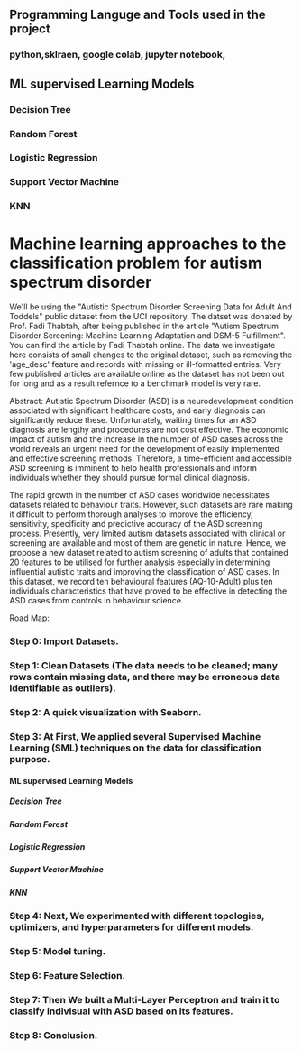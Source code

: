 
## Programming Languge and Tools used in the project 
### python,sklraen, google colab, jupyter notebook,
## ML supervised Learning Models 
### Decision Tree
### Random Forest
### Logistic Regression
### Support Vector Machine
### KNN
# Machine learning approaches to the classification problem for autism spectrum disorder
We'll be using the "Autistic Spectrum Disorder Screening Data for Adult And Toddels" public dataset from the UCI repository. The datset was donated by Prof. Fadi Thabtah, after being published in the article "Autism Spectrum Disorder Screening: Machine Learning Adaptation and DSM-5 Fulfillment". You can find the article by Fadi Thabtah online. The data we investigate here consists of small changes to the original dataset, such as removing the 'age_desc' feature and records with missing or ill-formatted entries. Very few published articles are available online as the dataset has not been out for long and as a result refernce to a benchmark model is very rare.

Abstract: Autistic Spectrum Disorder (ASD) is a neurodevelopment condition associated with significant healthcare costs, and early diagnosis can significantly reduce these. Unfortunately, waiting times for an ASD diagnosis are lengthy and procedures are not cost effective. The economic impact of autism and the increase in the number of ASD cases across the world reveals an urgent need for the development of easily implemented and effective screening methods. Therefore, a time-efficient and accessible ASD screening is imminent to help health professionals and inform individuals whether they should pursue formal clinical diagnosis.

The rapid growth in the number of ASD cases worldwide necessitates datasets related to behaviour traits. However, such datasets are rare making it difficult to perform thorough analyses to improve the efficiency, sensitivity, specificity and predictive accuracy of the ASD screening process. Presently, very limited autism datasets associated with clinical or screening are available and most of them are genetic in nature. Hence, we propose a new dataset related to autism screening of adults that contained 20 features to be utilised for further analysis especially in determining influential autistic traits and improving the classification of ASD cases. In this dataset, we record ten behavioural features (AQ-10-Adult) plus ten individuals characteristics that have proved to be effective in detecting the ASD cases from controls in behaviour science.

Road Map:
### Step 0: Import Datasets.

### Step 1: Clean Datasets (The data needs to be cleaned; many rows contain missing data, and there may be erroneous data identifiable as outliers).

### Step 2: A quick visualization with Seaborn.

### Step 3: At First, We applied several Supervised Machine Learning (SML) techniques on the data for classification purpose.
#### ML supervised Learning Models 
##### Decision Tree
##### Random Forest
##### Logistic Regression
##### Support Vector Machine
##### KNN

### Step 4: Next, We experimented with different topologies, optimizers, and hyperparameters for different models.

### Step 5: Model tuning.

### Step 6: Feature Selection.

### Step 7: Then We built a Multi-Layer Perceptron and train it to classify indivisual with ASD based on its features.

### Step 8: Conclusion.

